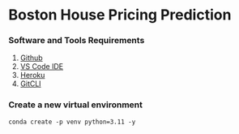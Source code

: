 # Boston House Pricing Prediction

### Software and Tools Requirements

1. [Github](https://github.com)
2. [VS Code IDE](https://code.visualstudio.com)
3. [Heroku](https://heroku.com)
4. [GitCLI](https://git-scm.com/book/en/v2/Getting-Started-The-Command-Line)

### Create a new virtual environment
```
conda create -p venv python=3.11 -y
```